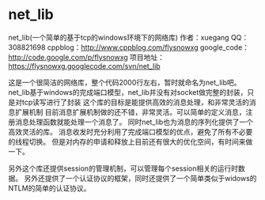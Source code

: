 # net_lib
net_lib(一个简单的基于tcp的windows环境下的网络库)
作者：xuegang 
QQ：308821698
cppblog：http://www.cppblog.com/flysnowxg
google_code：http://code.google.com/p/flysnowxg
项目地址：https://flysnowxg.googlecode.com/svn/net_lib

这是一个很简洁的网络库，整个代码2000行左右，暂时就命名为net_lib吧。
net_lib基于windows的完成端口模型，net_lib并没有对socket做完整的封装，只是对tcp读写进行了封装
这个库的目标是能提供高效的消息处理，和非常灵活的消息扩展机制
目前消息扩展机制做的还不错，非常灵活。可以简单的定义消息，注册消息处理函数就能处理一个消息了。
同时net_lib也为消息的序列化提供了一个高效灵活的库。
消息收发时充分利用了完成端口模型的优点，避免了所有不必要的线程切换。
但是对内存的申请和释放上目前还有很大的优化空间，有时间来做一下。

另外这个库还提供session的管理机制，可以管理每个session相关的运行时数据。
另外还提供了一个认证协议的框架，同时还提供了一个简单类似于widows的NTLM的简单的认证协议。
